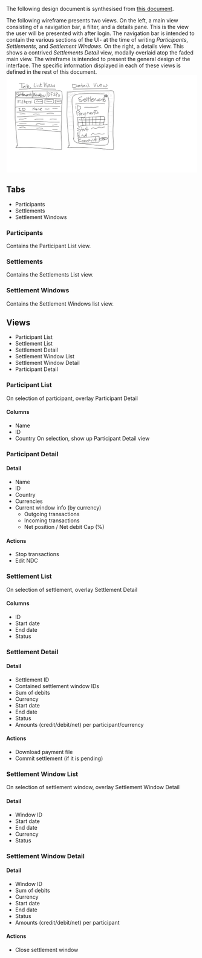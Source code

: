 
The following design document is synthesised from [this document](
https://modusbox.atlassian.net/wiki/spaces/CV/pages/340820007/30+Admin+Portal#id-30AdminPortal-3%29Financemanagementportal).

The following wireframe presents two views. On the left, a main view consisting of a navigation
bar, a filter, and a details pane. This is the view the user will be presented with after login.
The navigation bar is intended to contain the various sections of the UI- at the time of writing
_Participants_, _Settlements_, and _Settlement Windows_. On the right, a details view. This shows a
contrived _Settlements Detail_ view, modally overlaid atop the faded main view. The wireframe is
intended to present the general design of the interface. The specific information displayed in each
of these views is defined in the rest of this document.
![Shoddy UI wireframe](./wireframe.png?raw=true)


## Tabs
* Participants
* Settlements
* Settlement Windows


### Participants
Contains the Participant List view.


### Settlements
Contains the Settlements List view.


### Settlement Windows
Contains the Settlement Windows list view.



## Views
* Participant List
* Settlement List
* Settlement Detail
* Settlement Window List
* Settlement Window Detail
* Participant Detail


### Participant List
On selection of participant, overlay Participant Detail
#### Columns
* Name
* ID
* Country
On selection, show up Participant Detail view


### Participant Detail
#### Detail
* Name
* ID
* Country
* Currencies
* Current window info (by currency)
    * Outgoing transactions
    * Incoming transactions
    * Net position / Net debit Cap (%)
#### Actions
* Stop transactions
* Edit NDC


### Settlement List
On selection of settlement, overlay Settlement Detail
#### Columns
* ID
* Start date
* End date
* Status


### Settlement Detail
#### Detail
* Settlement ID
* Contained settlement window IDs
* Sum of debits
* Currency
* Start date
* End date
* Status
* Amounts (credit/debit/net) per participant/currency
#### Actions
* Download payment file
* Commit settlement (if it is pending)


### Settlement Window List
On selection of settlement window, overlay Settlement Window Detail
#### Detail
* Window ID
* Start date
* End date
* Currency
* Status


### Settlement Window Detail
#### Detail
* Window ID
* Sum of debits
* Currency
* Start date
* End date
* Status
* Amounts (credit/debit/net) per participant
#### Actions
* Close settlement window
